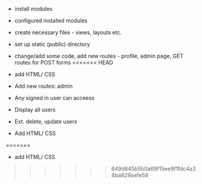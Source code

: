 * install modules
* configured installed modules
* create necessary files - views, layouts etc.
* set up static (public) directory 
* change/add some code, add new routes - profile, admin page, GET routes for POST forms 
<<<<<<< HEAD
* add HTML/ CSS

* Add new routes: admin
* Any signed in user can acceess
* Display all users
* Ext. delete, update users
* Add HTML/ CSS

=======
* add HTML/ CSS
>>>>>>> 649d845b5b0a69f15ee9f1fdc4a34ba629aefe58
